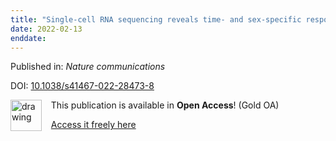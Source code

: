 ```yaml
---
title: "Single-cell RNA sequencing reveals time- and sex-specific responses of mouse spinal cord microglia to peripheral nerve injury and links ApoE to chronic pain."
date: 2022-02-13
enddate:
---
```


Published in: *Nature communications*

DOI: [10.1038/s41467-022-28473-8](https://doi.org/10.1038/s41467-022-28473-8)

<img src="https://upload.wikimedia.org/wikipedia/commons/thumb/7/77/Open_Access_logo_PLoS_transparent.svg/800px-Open_Access_logo_PLoS_transparent.svg.png" alt="drawing" width="50" align="left"/> &nbsp;&nbsp;&nbsp;This publication is available in **Open Access**! (Gold OA)

&nbsp;&nbsp;&nbsp;[Access it freely here](https://www.nature.com/articles/s41467-022-28473-8.pdf
)

